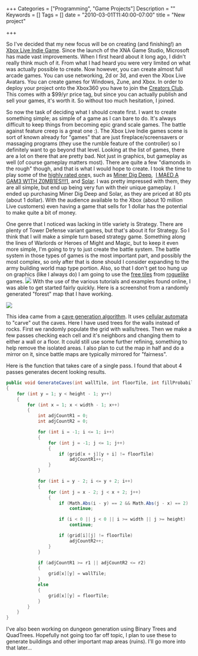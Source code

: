 +++
Categories = ["Programming", "Game Projects"]
Description = ""
Keywords = []
Tags = []
date = "2010-03-01T11:40:00-07:00"
title = "New project"

+++

So I've decided that my new focus will be on creating (and finishing!) an [Xbox Live Indie Game](http://www.xbox.com/en-US/games/community/default.htm).
Since the launch of the XNA Game Studio, Microsoft has made vast improvements. When I first heard about it long ago, I didn't really think much of it.
From what I had heard you were very limited on what was actually possible to create. Now however, you can create almost full arcade games.
You can use networking, 2d or 3d, and even the Xbox Live Avatars. You can create games for Windows, Zune, and Xbox. In order to deploy your
project onto the Xbox360 you have to join the [Creators Club](http://www.xbox.com/en-US/games/community/default.htm).
This comes with a $99/yr price tag, but since you can actually publish and sell your games, it's worth it.
So without too much hesitation, I joined.

So now the task of deciding what I should create first. I want to create something simple; as simple of a game as I can bare to do.
It's always difficult to keep things from becoming epic grand scale games. The battle against feature creep is a great one :).
The Xbox Live Indie games scene is sort of known already for "games" that are just fireplace/screensavers or massaging programs
(they use the rumble feature of the controller) so I definitely want to go beyond that level. Looking at the list of games, there are a lot
on there that are pretty bad. Not just in graphics, but gameplay as well (of course gameplay matters most). There are quite a
few "diamonds in the rough" though, and that is what I would hope to create. I took the time to play some of
the [highly rated one](http://www.xnplay.co.uk/2010/01/23/the-best-xbox-indie-games-releases-2009/)s, such as
[Miner Dig Deep](http://marketplace.xbox.com/games/media/66acd000-77fe-1000-9115-d80258550182/), 
[I MAED A GAM3 W1TH Z0MB1ES!!!1](http://marketplace.xbox.com/en-GB/games/media/66acd000-77fe-1000-9115-d802585502a6/),
and [Solar](http://marketplace.xbox.com/games/media/66acd000-77fe-1000-9115-d802585501c9/).
I was pretty impressed with them, they are all simple, but end up being very fun with their unique gameplay. I ended up purchasing
Miner Dig Deep and Solar, as they are priced at 80 pts (about 1 dollar). With the audience available to the Xbox (about 10 million Live customers)
even having a game that sells for 1 dollar has the potential to make quite a bit of money.

One genre that I noticed was lacking in title variety is Strategy. There are plenty of Tower Defense variant games, but that's about it for
Strategy. So I think that I will make a simple turn based strategy game. Something along the lines of Warlords or Heroes of Might and Magic,
but to keep it even more simple, I'm going to try to just create the battle system. The battle system in those types of games is the most
important part, and possibly the most complex, so only after that is done should I consider expanding to the army building world map type
portion. Also, so that I don't get too hung up on graphics (like I always do) I am going to use the
[free tiles](http://molotov.nu/?page=graphics) from [roguelike](http://en.wikipedia.org/wiki/Roguelike) games.
![](/images/dg_people32.gif)
With the use of the various tutorials and examples found online, I was able to get started fairly quickly.
Here is a screenshot from a randomly generated "forest" map that I have working.

![](/images/tacticsRL_forest1-300x233.jpg)

This idea came from a [cave generation algorithm](http://pixelenvy.ca/wa/ca_cave.html).
It uses [cellular automata](http://en.wikipedia.org/wiki/Cellular_automaton) to "carve" out the caves.
Here I have used trees for the walls instead of rocks. First we randomly populate the grid with walls/trees. Then we make a few passes checking
each cell and it's neighbors and changing them to either a wall or a floor. It could still use some further refining, something to help
remove the isolated areas. I also plan to cut the map in half and do a mirror on it, since battle maps are typically mirrored for "fairness".

Here is the function that takes care of a single pass. I found that about 4 passes generates decent looking results.

```csharp
public void GenerateCaves(int wallTile, int floorTile, int fillProbability, int r1, int r2)
{
    for (int y = 1; y < height - 1; y++)
    {
        for (int x = 1; x < width - 1; x++)
        {
            int adjCountR1 = 0;
            int adjCountR2 = 0;

            for (int i = -1; i <= 1; i++)
            {
                for (int j = -1; j <= 1; j++)
                {
                    if (grid[x + j][y + i] != floorTile)
                        adjCountR1++;
                }
            }

            for (int i = y - 2; i <= y + 2; i++)
            {
                for (int j = x - 2; j < x + 2; j++)
                {
                    if (Math.Abs(i - y) == 2 && Math.Abs(j - x) == 2)
                        continue;

                    if (i < 0 || j < 0 || i >= width || j >= height)
                        continue;

                    if (grid[i][j] != floorTile)
                        adjCountR2++;
                }
            }

            if (adjCountR1 >= r1 || adjCountR2 <= r2)
            {
                grid[x][y] = wallTile;
            }
            else
            {
                grid[x][y] = floorTile;
            }
        }
    }
}
```

I've also been working on dungeon generation using Binary Trees and QuadTrees. Hopefully not going too far off topic, I plan to use these
to generate buildings and other important map areas (ruins). I'll go more into that later...

